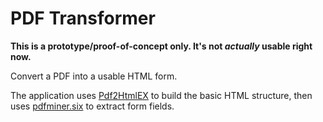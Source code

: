 # PDF Transformer

**This is a prototype/proof-of-concept only. It's not *actually* usable right now.**

Convert a PDF into a usable HTML form.

The application uses [Pdf2HtmlEX](https://pdf2htmlex.github.io/pdf2htmlEX/) to build the basic HTML structure, then uses [pdfminer.six](https://github.com/pdfminer/pdfminer.six) to extract form fields.

